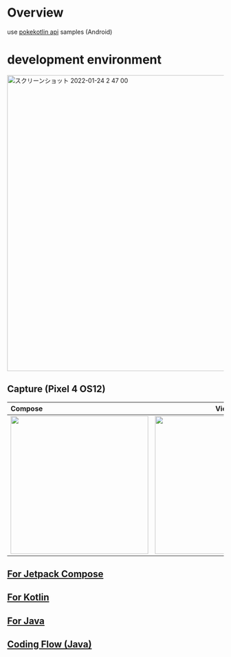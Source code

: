 # Overview

use [pokekotlin api](https://github.com/PokeAPI/pokekotlin) samples (Android)

# development environment

<img width="686" alt="スクリーンショット 2022-01-24 2 47 00" src="https://user-images.githubusercontent.com/16476224/150691098-abe2be92-8975-428f-b4e4-377e6b6ca8e6.png">

## Capture (Pixel 4 OS12)

| Compose | View |
|:---|:---:|
|<img src="https://user-images.githubusercontent.com/16476224/150694490-a0be2970-4711-417c-9165-d3bb0fd01f6b.gif" width=320 /> |<img src="https://user-images.githubusercontent.com/16476224/150690345-e3549103-b083-4072-b0c7-f084a1d2372d.gif" width=320 /> |


## [For Jetpack Compose](https://github.com/LeoAndo/andorid-pokekotlin-samples/tree/main/PokeKotlinApiComposeSample)

## [For Kotlin](https://github.com/LeoAndo/andorid-pokekotlin-samples/tree/main/PokeKotlinApiSample2)

## [For Java](https://github.com/LeoAndo/andorid-pokekotlin-samples/tree/main/PokeKotlinApiSample)

## [Coding Flow (Java)](https://www.youtube.com/watch?v=cDr-HNMeFww)
